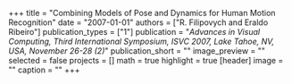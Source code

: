 +++
title = "Combining Models of Pose and Dynamics for Human Motion Recognition"
date = "2007-01-01"
authors = ["R. Filipovych and Eraldo Ribeiro"]
publication_types = ["1"]
publication = "_Advances in Visual Computing, Third International Symposium, ISVC 2007, Lake Tahoe, NV, USA, November 26-28 (2)_"
publication_short = ""
image_preview = ""
selected = false
projects = []
math = true
highlight = true
[header]
image = ""
caption = ""
+++

